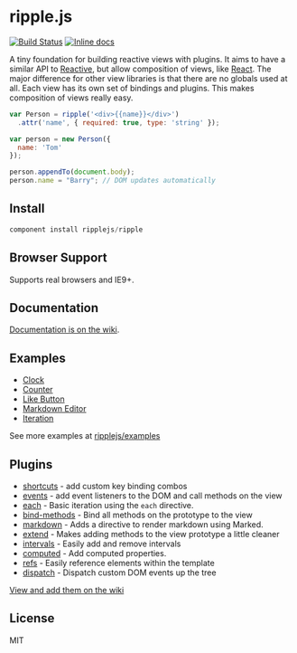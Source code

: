 # ripple.js

[![Build Status](https://travis-ci.org/ripplejs/ripple.svg?branch=master)](https://travis-ci.org/ripplejs/ripple)
[![Inline docs](http://inch-ci.org/github/ripplejs/ripple.svg?branch=master)](http://inch-ci.org/github/ripplejs/ripple)

A tiny foundation for building reactive views with plugins. It aims to have a similar API to [Reactive](https://github.com/component/reactive), but allow composition of views, like [React](http://facebook.github.io/react/).
The major difference for other view libraries is that there are no globals used at all. Each view has its own set of bindings and plugins. This
makes composition of views really easy.

```js
var Person = ripple('<div>{{name}}</div>')
  .attr('name', { required: true, type: 'string' });

var person = new Person({
  name: 'Tom'
});

person.appendTo(document.body);
person.name = "Barry"; // DOM updates automatically
```

## Install

```js
component install ripplejs/ripple
```

## Browser Support

Supports real browsers and IE9+.

## Documentation

[Documentation is on the wiki](https://github.com/ripplejs/ripple/wiki).

## Examples

* [Clock](http://jsfiddle.net/chrisbuttery/QnHPj/3/)
* [Counter](http://jsfiddle.net/anthonyshort/ybq9Q/light/)
* [Like Button](http://jsfiddle.net/anthonyshort/ZA2gQ/6/light/)
* [Markdown Editor](http://jsfiddle.net/anthonyshort/QGK3r/light/)
* [Iteration](http://jsfiddle.net/chrisbuttery/4j5ZD/1/light/)

See more examples at [ripplejs/examples](https://github.com/ripplejs/examples)

## Plugins

* [shortcuts](https://github.com/ripplejs/shortcuts) - add custom key binding combos
* [events](https://github.com/ripplejs/events) - add event listeners to the DOM and call methods on the view
* [each](https://github.com/ripplejs/each) - Basic iteration using the `each` directive.
* [bind-methods](https://github.com/ripplejs/bind-methods) - Bind all methods on the prototype to the view
* [markdown](https://github.com/ripplejs/markdown) - Adds a directive to render markdown using Marked.
* [extend](https://github.com/ripplejs/extend) - Makes adding methods to the view prototype a little cleaner
* [intervals](https://github.com/ripplejs/intervals) - Easily add and remove intervals
* [computed](https://github.com/ripplejs/computed) - Add computed properties.
* [refs](https://github.com/ripplejs/refs) - Easily reference elements within the template
* [dispatch](https://github.com/ripplejs/dispatch) - Dispatch custom DOM events up the tree

[View and add them on the wiki](https://github.com/ripplejs/ripple/wiki/Plugins)


## License

MIT
